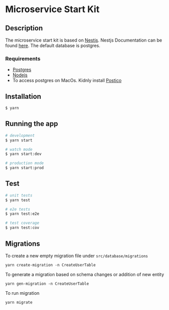 # Microservice Start Kit


## Description
The  microservice start kit is based on [Nestjs](https://github.com/nestjs/nest). Nestjs Documentation can be found [here](https://docs.nestjs.com/). The default database is postgres.

### Requirements
- [Postgres](https://wiki.postgresql.org/wiki/Homebrew)
- [Nodejs](https://nodejs.org/en/download/current/)
- To access postgres on MacOs. Kidnly install [Postico](https://eggerapps.at/postico/)

## Installation

```bash
$ yarn
```

## Running the app

```bash
# development
$ yarn start

# watch mode
$ yarn start:dev

# production mode
$ yarn start:prod
```

## Test

```bash
# unit tests
$ yarn test

# e2e tests
$ yarn test:e2e

# test coverage
$ yarn test:cov
```

## Migrations

To create a new empty migration file under `src/database/migrations`
```
yarn create-migration -n CreateUserTable 
```

To generate a migration based on schema changes or addition of new entity
```
yarn gen-migration -n CreateUserTable 
```

To run migration
```
yarn migrate
```
